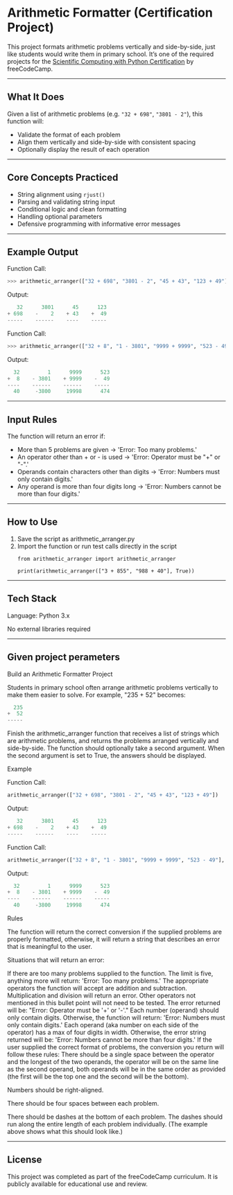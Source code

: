 # Arithmetic Formatter (Certification Project)

This project formats arithmetic problems vertically and side-by-side, just like students would write them in primary school. It’s one of the required projects for the [Scientific Computing with Python Certification](https://www.freecodecamp.org/learn/scientific-computing-with-python/#build-an-arithmetic-formatter-project) by freeCodeCamp.

---

## What It Does

Given a list of arithmetic problems (e.g. `"32 + 698"`, `"3801 - 2"`), this function will:
- Validate the format of each problem
- Align them vertically and side-by-side with consistent spacing
- Optionally display the result of each operation

---

## Core Concepts Practiced

- String alignment using `rjust()`
- Parsing and validating string input
- Conditional logic and clean formatting
- Handling optional parameters
- Defensive programming with informative error messages

---

## Example Output

Function Call:

```python
>>> arithmetic_arranger(["32 + 698", "3801 - 2", "45 + 43", "123 + 49"])
```

Output:

```python
   32      3801      45      123
+ 698    -    2    + 43    +  49
-----    ------    ----    -----
```

Function Call:

```python
>>> arithmetic_arranger(["32 + 8", "1 - 3801", "9999 + 9999", "523 - 49"], True)
```

Output:

```python
  32         1      9999      523
+  8    - 3801    + 9999    -  49
----    ------    ------    -----
  40     -3800     19998      474
```

---

## Input Rules
The function will return an error if:

- More than 5 problems are given → 'Error: Too many problems.'
- An operator other than + or - is used → 'Error: Operator must be "+" or "-".'
- Operands contain characters other than digits → 'Error: Numbers must only contain digits.'
- Any operand is more than four digits long → 'Error: Numbers cannot be more than four digits.'

---

## How to Use
1. Save the script as arithmetic_arranger.py
2. Import the function or run test calls directly in the script
    ```
    from arithmetic_arranger import arithmetic_arranger

    print(arithmetic_arranger(["3 + 855", "988 + 40"], True))
    ```
   
---

## Tech Stack
Language: Python 3.x

No external libraries required

---
## Given project perameters

Build an Arithmetic Formatter Project

Students in primary school often arrange arithmetic problems vertically to make them easier to solve. For example, "235 + 52" becomes:

```python
  235
+  52
-----
```

Finish the arithmetic_arranger function that receives a list of strings which are arithmetic problems, and returns the problems arranged vertically and side-by-side. The function should optionally take a second argument. When the second argument is set to True, the answers should be displayed.

Example

Function Call:

```python
arithmetic_arranger(["32 + 698", "3801 - 2", "45 + 43", "123 + 49"])
```

Output:

```python
   32      3801      45      123
+ 698    -    2    + 43    +  49
-----    ------    ----    -----
```

Function Call:

```python
arithmetic_arranger(["32 + 8", "1 - 3801", "9999 + 9999", "523 - 49"], True)
```

Output:

```python
  32         1      9999      523
+  8    - 3801    + 9999    -  49
----    ------    ------    -----
  40     -3800     19998      474
```
Rules

The function will return the correct conversion if the supplied problems are properly formatted, otherwise, it will return a string that describes an error that is meaningful to the user.

Situations that will return an error:

If there are too many problems supplied to the function. The limit is five, anything more will return: 'Error: Too many problems.'
The appropriate operators the function will accept are addition and subtraction. Multiplication and division will return an error. Other operators not mentioned in this bullet point will not need to be tested. The error returned will be: "Error: Operator must be '+' or '-'."
Each number (operand) should only contain digits. Otherwise, the function will return: 'Error: Numbers must only contain digits.'
Each operand (aka number on each side of the operator) has a max of four digits in width. Otherwise, the error string returned will be: 'Error: Numbers cannot be more than four digits.'
If the user supplied the correct format of problems, the conversion you return will follow these rules:
There should be a single space between the operator and the longest of the two operands, the operator will be on the same line as the second operand, both operands will be in the same order as provided (the first will be the top one and the second will be the bottom).

Numbers should be right-aligned.

There should be four spaces between each problem.

There should be dashes at the bottom of each problem. The dashes should run along the entire length of each problem individually. (The example above shows what this should look like.)

---

## License

This project was completed as part of the freeCodeCamp curriculum. It is publicly available for educational use and review.